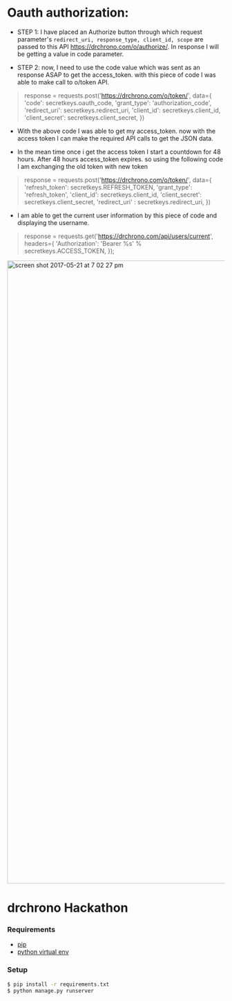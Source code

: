 # Oauth authorization:

- STEP 1:  I have placed an Authorize button through which request parameter's 
`redirect_uri, response_type, client_id, scope` are passed to this API https://drchrono.com/o/authorize/. In response I will be getting a value in code parameter. 
 
- STEP 2: now, I need to use the code value which was sent as an response ASAP to get the access_token. with this piece of code I was able to make call to o/token API. 

> response = requests.post('https://drchrono.com/o/token/', data={
            'code': secretkeys.oauth_code,
            'grant_type': 'authorization_code',
            'redirect_uri': secretkeys.redirect_uri,
            'client_id': secretkeys.client_id,
            'client_secret': secretkeys.client_secret,
        })

- With the above code I was able to  get my access_token. now with the access token I can make the required API calls to get the JSON data. 

- In the mean time once i get the access token I start a countdown for 48 hours. After 48 hours access_token expires. so using the following code I am exchanging the old token with new token 

>  response = requests.post('https://drchrono.com/o/token/', data={
            'refresh_token': secretkeys.REFRESH_TOKEN,
            'grant_type': 'refresh_token',
            'client_id': secretkeys.client_id,
            'client_secret': secretkeys.client_secret,
            'redirect_uri' : secretkeys.redirect_uri,
        })

- I am able to get the current user information by this piece of code and displaying the username.

> response = requests.get('https://drchrono.com/api/users/current', headers={
        'Authorization': 'Bearer %s' % secretkeys.ACCESS_TOKEN,
    });

<img width="1440" alt="screen shot 2017-05-21 at 7 02 27 pm" src="https://cloud.githubusercontent.com/assets/14867067/26290408/1c40877a-3e5c-11e7-9c7b-63f7677a44de.png">

# drchrono Hackathon

### Requirements
- [pip](https://pip.pypa.io/en/stable/)
- [python virtual env](https://packaging.python.org/installing/#creating-and-using-virtual-environments)

### Setup
``` bash
$ pip install -r requirements.txt
$ python manage.py runserver
```
